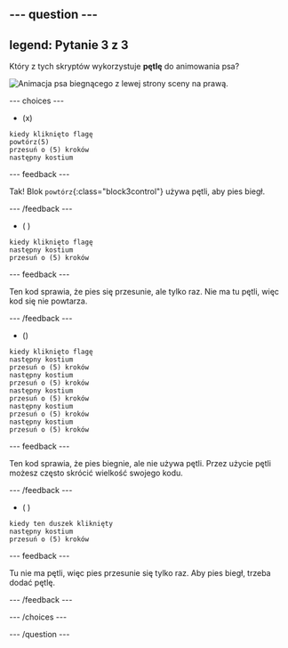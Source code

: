 --- question ---
---
legend: Pytanie 3 z 3
---

Który z tych skryptów wykorzystuje **pętlę** do animowania psa?

![Animacja psa biegnącego z lewej strony sceny na prawą.](images/dog-run.gif)

--- choices ---

- (x)
```blocks3
kiedy kliknięto flagę
powtórz(5)
przesuń o (5) kroków
następny kostium
```

  --- feedback ---

Tak! Blok `powtórz`{:class="block3control"} używa pętli, aby pies biegł.

  --- /feedback ---

- ( )
```blocks3
kiedy kliknięto flagę
następny kostium
przesuń o (5) kroków
```

  --- feedback ---

Ten kod sprawia, że pies się przesunie, ale tylko raz. Nie ma tu pętli, więc kod się nie powtarza.

  --- /feedback ---

- ()
```blocks3
kiedy kliknięto flagę
następny kostium
przesuń o (5) kroków
następny kostium
przesuń o (5) kroków
następny kostium
przesuń o (5) kroków
następny kostium
przesuń o (5) kroków
następny kostium
przesuń o (5) kroków
```

  --- feedback ---

Ten kod sprawia, że pies biegnie, ale nie używa pętli. Przez użycie pętli możesz często skrócić wielkość swojego kodu.

  --- /feedback ---

- ( )
```blocks3
kiedy ten duszek kliknięty
następny kostium
przesuń o (5) kroków
```

  --- feedback ---

Tu nie ma pętli, więc pies przesunie się tylko raz. Aby pies biegł, trzeba dodać pętlę.

  --- /feedback ---

--- /choices ---

--- /question ---

